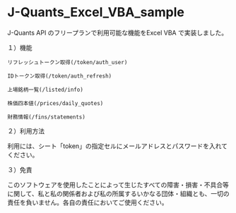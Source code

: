 # J-Quants_Excel_VBA_sample
J-Quants API のフリープランで利用可能な機能をExcel VBA で実装しました。

１）機能

    リフレッシュトークン取得(/token/auth_user)
    
    IDトークン取得(/token/auth_refresh)
    
    上場銘柄一覧(/listed/info)
    
    株価四本値(/prices/daily_quotes)
    
    財務情報(/fins/statements)
    
２）利用方法

利用には、シート「token」の指定セルにメールアドレスとパスワードを入れてください。

３）免責

このソフトウェアを使用したことによって生じたすべての障害・損害・不具合等に関して、私と私の関係者および私の所属するいかなる団体・組織とも、一切の責任を負いません。各自の責任においてご使用ください。


